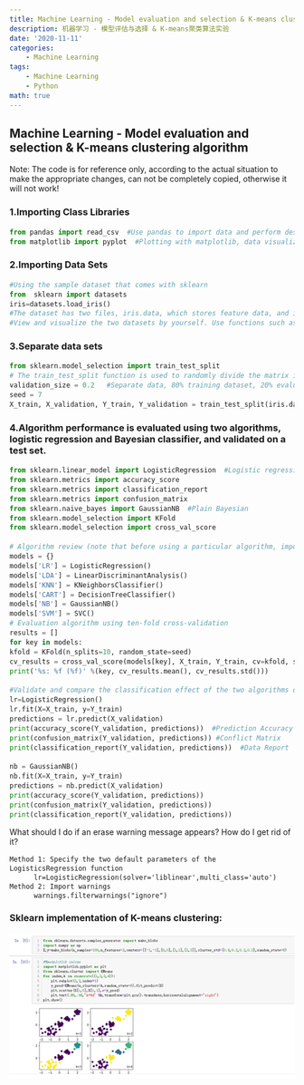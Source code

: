 ```yaml
---
title: Machine Learning - Model evaluation and selection & K-means clustering algorithm
description: 机器学习 - 模型评估与选择 & K-means聚类算法实验
date: '2020-11-11'
categories:
    - Machine Learning
tags:
    - Machine Learning
    - Python
math: true
---
```


## Machine Learning - Model evaluation and selection & K-means clustering algorithm

Note: The code is for reference only, according to the actual situation to make the appropriate changes, can not be completely copied, otherwise it will not work!
### 1.Importing Class Libraries
```python
from pandas import read_csv  #Use pandas to import data and perform descriptive statistical analysis on the data
from matplotlib import pyplot  #Plotting with matplotlib, data visualization
```
### 2.Importing Data Sets
```python
#Using the sample dataset that comes with sklearn
from  sklearn import datasets 
iris=datasets.load_iris()
#The dataset has two files, iris.data, which stores feature data, and iris.target, which stores category data.
#View and visualize the two datasets by yourself. Use functions such as describe(), info(), hist(), scatter(), etc.
```
### 3.Separate data sets
```python
from sklearn.model_selection import train_test_split
# The train_test_split function is used to randomly divide the matrix into a training subset and a test subset, and return the divided training set test set samples and training set test set labels.
validation_size = 0.2   #Separate data, 80% training dataset, 20% evaluation dataset
seed = 7
X_train, X_validation, Y_train, Y_validation = train_test_split(iris.data,iris.target, test_size=validation_size, random_state=seed)
```
### 4.Algorithm performance is evaluated using two algorithms, logistic regression and Bayesian classifier, and validated on a test set.
```python
from sklearn.linear_model import LogisticRegression  #Logistic regression
from sklearn.metrics import accuracy_score
from sklearn.metrics import classification_report
from sklearn.metrics import confusion_matrix
from sklearn.naive_bayes import GaussianNB  #Plain Bayesian
from sklearn.model_selection import KFold
from sklearn.model_selection import cross_val_score

# Algorithm review (note that before using a particular algorithm, import it yourself from the skleran class library)
models = {}
models['LR'] = LogisticRegression()
models['LDA'] = LinearDiscriminantAnalysis()
models['KNN'] = KNeighborsClassifier()
models['CART'] = DecisionTreeClassifier()
models['NB'] = GaussianNB()
models['SVM'] = SVC()
# Evaluation algorithm using ten-fold cross-validation
results = []
for key in models:
kfold = KFold(n_splits=10, random_state=seed)
cv_results = cross_val_score(models[key], X_train, Y_train, cv=kfold, scoring='accuracy')	results.append(cv_results)
print('%s: %f (%f)' %(key, cv_results.mean(), cv_results.std()))

#Validate and compare the classification effect of the two algorithms on the test set
lr=LogisticRegression()
lr.fit(X=X_train, y=Y_train)
predictions = lr.predict(X_validation)
print(accuracy_score(Y_validation, predictions))  #Prediction Accuracy
print(confusion_matrix(Y_validation, predictions)) #Conflict Matrix
print(classification_report(Y_validation, predictions))  #Data Report

nb = GaussianNB()
nb.fit(X=X_train, y=Y_train)
predictions = nb.predict(X_validation)
print(accuracy_score(Y_validation, predictions))
print(confusion_matrix(Y_validation, predictions))
print(classification_report(Y_validation, predictions))
```
What should I do if an erase warning message appears? How do I get rid of it?
```
Method 1: Specify the two default parameters of the LogisticsRegression function
      lr=LogisticRegression(solver='liblinear',multi_class='auto') 
Method 2: Import warnings
      warnings.filterwarnings("ignore")
```
### Sklearn implementation of K-means clustering:
![sklearn implementation of k-means clustering](https://raw.githubusercontent.com/JavenJin/blog-image/master/content/post/Campus%20Projects/Machine%20Learning/Model%20evaluation%20and%20selection%20%26%20K-means%20clustering%20algorithm/sklearn-implementation-of-k-means-clustering.png)